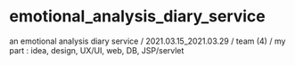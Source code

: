 # emotional_analysis_diary_service
an emotional analysis diary service / 2021.03.15_2021.03.29 / team (4) / my part : idea, design, UX/UI, web, DB, JSP/servlet
